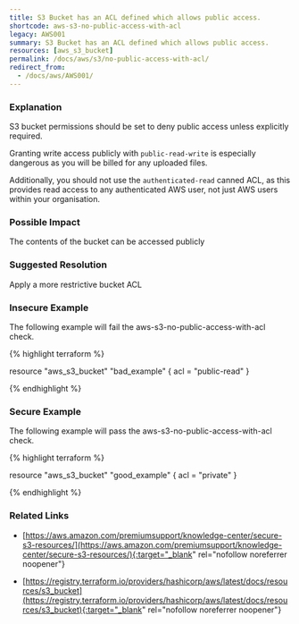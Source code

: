 ```yaml
---
title: S3 Bucket has an ACL defined which allows public access.
shortcode: aws-s3-no-public-access-with-acl
legacy: AWS001
summary: S3 Bucket has an ACL defined which allows public access. 
resources: [aws_s3_bucket] 
permalink: /docs/aws/s3/no-public-access-with-acl/
redirect_from: 
  - /docs/aws/AWS001/
---
```


### Explanation


S3 bucket permissions should be set to deny public access unless explicitly required.

Granting write access publicly with <code>public-read-write</code> is especially dangerous as you will be billed for any uploaded files.

Additionally, you should not use the <code>authenticated-read</code> canned ACL, as this provides read access to any authenticated AWS user, not just AWS users within your organisation.


### Possible Impact
The contents of the bucket can be accessed publicly

### Suggested Resolution
Apply a more restrictive bucket ACL


### Insecure Example

The following example will fail the aws-s3-no-public-access-with-acl check.

{% highlight terraform %}

resource "aws_s3_bucket" "bad_example" {
	acl = "public-read"
}

{% endhighlight %}



### Secure Example

The following example will pass the aws-s3-no-public-access-with-acl check.

{% highlight terraform %}

resource "aws_s3_bucket" "good_example" {
	acl = "private"
}

{% endhighlight %}



### Related Links


- [https://aws.amazon.com/premiumsupport/knowledge-center/secure-s3-resources/](https://aws.amazon.com/premiumsupport/knowledge-center/secure-s3-resources/){:target="_blank" rel="nofollow noreferrer noopener"}

- [https://registry.terraform.io/providers/hashicorp/aws/latest/docs/resources/s3_bucket](https://registry.terraform.io/providers/hashicorp/aws/latest/docs/resources/s3_bucket){:target="_blank" rel="nofollow noreferrer noopener"}



